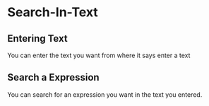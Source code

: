 # Search-In-Text

<h2> Entering Text </h2>
You can enter the text you want from where it says enter a text

<h2> Search a Expression </h2>
You can search for an expression you want in the text you entered.

